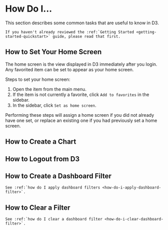 # How Do I...

This section describes some common tasks that are useful to know in D3.

```eval_rst
If you haven't already reviewed the :ref:`Getting Started <getting-started-quickstart>` guide, please read that first.
```

## How to Set Your Home Screen

The home screen is the view displayed in D3 immediately after you login. Any favorited item can be set to appear as your home screen.

Steps to set your home screen:
1. Open the item from the main menu.
2. If the item is not currently a favorite, click `Add to favorites` in the sidebar.
3. In the sidebar, click `Set as home screen`.

Performing these steps will assign a home screen if you did not already have one set, or replace an existing one if you had previously set a home screen.

## How to Create a Chart

## How to Logout from D3

## How to Create a Dashboard Filter

```eval_rst
See :ref:`how do I apply dashboard filters <how-do-i-apply-dashboard-filter>`.
```

## How to Clear a Filter

```eval_rst
See :ref:`how do I clear a dashboard filter <how-do-i-clear-dashboard-filter>`.
```
